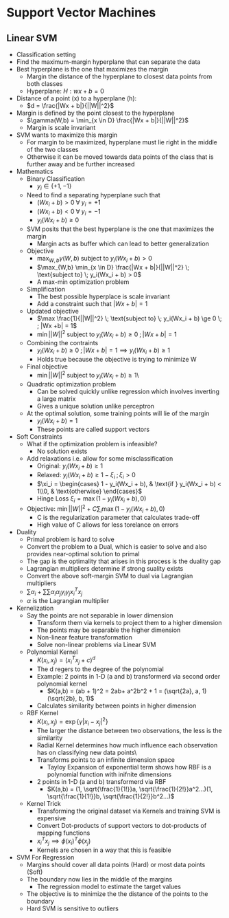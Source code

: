 # Support Vector Machines

## Linear SVM

-   Classification setting
-   Find the maximum-margin hyperplane that can separate the data
-   Best hyperplane is the one that maximizes the margin
    -   Margin the distance of the hyperplane to closest data points from both classes
    -   Hyperplane: $H : wx +b = 0$
-   Distance of a point (x) to a hyperplane (h):
    -   $d = \frac{|Wx + b|}{||W||^2}$
-   Margin is defined by the point closest to the hyperplane
    -   $\gamma(W,b) = \min_{x \in D} \frac{|Wx + b|}{||W||^2}$
    -   Margin is scale invariant
-   SVM wants to maximize this margin
    -   For margin to be maximized, hyperplane must lie right in the middle of the two classes
    -   Otherwise it can be moved towards data points of the class that is further away and be further increased
-   Mathematics
    -   Binary Classification
        -   $y_i \in \{+1,-1\}$
    -   Need to find a separating hyperplane such that
        -   $(Wx_i + b) > 0 \; \forall \; y_i = +1$
        -   $(Wx_i + b) < 0 \; \forall \; y_i = -1$
        -   $y_i(Wx_i + b) \ge 0$
    -   SVM posits that the best hyperplane is the one that maximizes the margin
        -   Margin acts as buffer which can lead to better generalization
    -   Objective
        -   $\max_{W,b} \gamma(W,b) \; \text{subject to} \; y_i(Wx_i + b) > 0$
        -   $\max_{W,b} \min_{x \in D} \frac{|Wx + b|}{||W||^2} \; \text{subject to} \; y_i(Wx_i + b) > 0$
        -   A max-min optimization problem
    -   Simplification
        -   The best possible hyperplace is scale invariant
        -   Add a constraint such that $|Wx +b| = 1$
    -   Updated objective
        -   $\max \frac{1}{||W||^2} \; \text{subject to} \; y_i(Wx_i + b) \ge 0 \; ; |Wx +b| = 1$
        -   $\min ||W||^2 \; \text{subject to} \; y_i(Wx_i + b) \ge 0 \; ; |Wx +b| = 1$
    -   Combining the contraints
        -   $y_i(Wx_i + b) \ge 0\; ; |Wx +b| = 1 \implies y_i(Wx_i + b) \ge 1$
        -   Holds true because the objective is trying to minimize W
    -   Final objective
        -   $\min ||W||^2 \; \text{subject to} \; y_i(Wx_i + b) \ge 1$\
    -   Quadratic optimization problem
        -   Can be solved quickly unlike regression which involves inverting a large matrix
        -   Gives a unique solution unlike perceptron
    -   At the optimal solution, some training points will lie of the margin
        -   $y_i(Wx_i + b) = 1$
        -   These points are called support vectors
-   Soft Constraints
    -   What if the optimization problem is infeasible?
        -   No solution exists
    -   Add relaxations i.e. allow for some misclassification
        -   Original: $y_i(Wx_i + b) \ge 1$
        -   Relaxed: $y_i(Wx_i + b) \ge 1 - \xi_i \; ; \xi_i > 0$
        -   $\xi_i = \begin{cases} 1 - y_i(Wx_i + b), & \text{if } y_i(Wx_i + b) < 1\\0, & \text{otherwise} \end{cases}$
        -   Hinge Loss $\xi_i = \max (1 - y_i(Wx_i + b), 0)$
    -   Objective: $\min ||W||^2 + C \sum_i \max (1 - y_i(Wx_i + b), 0)$
        -   C is the regularization parameter that calculates trade-off
        -   High value of C allows for less torelance on errors
-   Duality
    -   Primal problem is hard to solve
    -   Convert the problem to a Dual, which is easier to solve and also provides near-optimal solution to primal
    -   The gap is the optimality that arises in this process is the duality gap
    -   Lagrangian multipliers determine if strong suality exists
    -   Convert the above soft-margin SVM to dual via Lagrangian multipliers
    -   $\sum \alpha_i + \sum\sum \alpha_i \alpha_j y_i y_j x_i^T x_j$
    -   $\alpha$ is the Lagrangian multiplier
-   Kernelization
    -   Say the points are not separable in lower dimension
        -   Transform them via kernels to project them to a higher dimension
        -   The points may be separable the higher dimension
        -   Non-linear feature transformation
        -   Solve non-linear problems via Linear SVM
    -   Polynomial Kernel
        -   $K(x_i, x_j) = (x_i^T x_j + c)^d$
        -   The d regers to the degree of the polynomial
        -   Example: 2 points in 1-D (a and b) transformerd via second order polynomial kernel
            -   $K(a,b) = (ab + 1)^2 = 2ab+ a^2b^2 + 1 = (\sqrt{2a}, a, 1)(\sqrt{2b}, b, 1)$
        -   Calculates similarity between points in higher dimension
    -   RBF Kernel
        -   $K(x_i, x_j) = \exp \{\gamma |x_i - x_j|^2\}$
        -   The larger the distance between two observations, the less is the similarity
        -   Radial Kernel determines how much influence each observation has on classifying new data points\
        -   Transforms points to an infinite dimension space
            -   Tayloy Expansion of exponential term shows how RBF is a polynomial function with inifnite dimensions
        -   2 points in 1-D (a and b) transformerd via RBF
            -   $K(a,b) = (1, \sqrt{\frac{1}{1!}}a, \sqrt{\frac{1}{2!}}a^2...)(1, \sqrt{\frac{1}{1!}}b, \sqrt{\frac{1}{2!}}b^2...)$
    -   Kernel Trick
        -   Transforming the original dataset via Kernels and training SVM is expensive
        -   Convert Dot-products of support vectors to dot-products of mapping functions
        -   $x_i^T x_j \implies \phi(x_i)^T \phi(x_j)$
        -   Kernels are chosen in a way that this is feasible
-   SVM For Regression
    -   Margins should cover all data points (Hard) or most data points (Soft)
    -   The boundary now lies in the middle of the margins
        -   The regression model to estimate the target values
    -   The objective is to minimize the the distance of the points to the boundary
    -   Hard SVM is sensitive to outliers 
